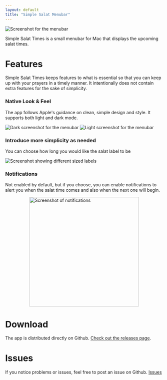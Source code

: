 ```yaml
---
layout: default
title: "Simple Salat Menubar"
---
```


<img src="{{site.baseurl}}/assets/images/dark-screenshot-large.png" alt="Screenshot for the menubar" class="image-full"/>


Simple Salat Times is a small menubar for Mac that displays the upcoming salat times.

# Features

Simple Salat Times keeps features to what is essential so that you can keep up with your prayers in a timely manner. It intentionally does not contain extra features for the sake of simplicity.

### Native Look & Feel

The app follows Apple's guidance on clean, simple design and style. It supports both light and dark mode.

<section class="info">
<img src="{{site.baseurl}}/assets/images/dark-screenshot.png" alt="Dark screenshot for the menubar"/>
<img src="{{site.baseurl}}/assets/images/light-screenshot.png" alt="Light screenshot for the menubar"/>
</section>

### Introduce more simplicity as needed

You can choose how long you would like the salat label to be

<img src="{{site.baseurl}}/assets/images/label-demo.gif" alt="Screenshot showing different sized labels" class="image-full"/>

### Notifications

Not enabled by default, but if you choose, you can enable notifications to alert you when the salat time comes and also when the next one will begin.

<img src="{{site.baseurl}}/assets/images/notification-demo.png" alt="Screenshot of notifications" style="width:350px;margin-left: auto;margin-right: auto;display:block;"/>

# Download

The app is distributed directly on Github. [Check out the releases page](https://github.com/heyitsaamir/SalatTimesBar/releases).

# Issues

If you notice problems or issues, feel free to post an issue on Github. [Issues](https://github.com/heyitsaamir/SalatTimesBar/issues)